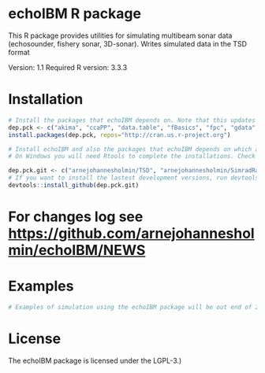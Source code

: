 echoIBM R package
=====

This R package provides utilities for simulating multibeam sonar data (echosounder, fishery sonar, 3D-sonar). Writes simulated data in the TSD format

Version: 1.1
Required R version: 3.3.3

Installation
=====

``` r
# Install the packages that echoIBM depends on. Note that this updates all the specified packages to the latest (binary) version. To skip installing already installed packages, run install.packages(setdiff(dep.pck, installed.packages()[,"Package"]), repos="http://cran.us.r-project.org") instead:
dep.pck <- c("akima", "ccaPP", "data.table", "fBasics", "fpc", "gdata", "gsl", "pbapply", "XML")
install.packages(dep.pck, repos="http://cran.us.r-project.org")

# Install echoIBM and also the packages that echoIBM depends on which are on GitHub (by Holmin):
# On Windows you will need Rtools to complete the installations. Check if you have this by running Sys.getenv('PATH'), and go to https://cran.r-project.org/bin/windows/Rtools/ to install Rtools if not.

dep.pck.git <- c("arnejohannesholmin/TSD", "arnejohannesholmin/SimradRaw", "arnejohannesholmin/sonR", "arnejohannesholmin/echoIBM")
# If you want to install the lastest development versions, run devtools::install_github(dep.pck.git, ref="develop") instead:
devtools::install_github(dep.pck.git)

```

# For changes log see https://github.com/arnejohannesholmin/echoIBM/NEWS

Examples
=====

``` r
# Examples of simulation using the echoIBM package will be out end of 2017.
```

License
=====

The echoIBM package is licensed under the LGPL-3.)

